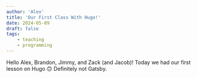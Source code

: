 ```yaml
---
author: 'Alex'
title: 'Our First Class With Hugo!'
date: 2024-05-09
draft: false
tags:
    - teaching
    - programming
---
```


Hello Alex, Brandon, Jimmy, and Zack (and Jacob)! Today we had our first lesson on Hugo 🙃 Definitely not Gatsby.
